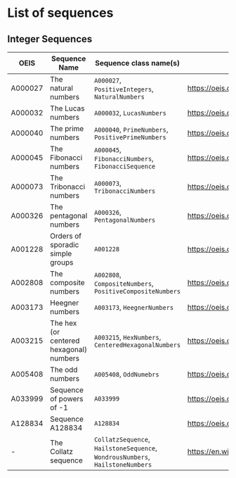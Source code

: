 # List of sequences

## Integer Sequences

| OEIS    | Sequence Name                           | Sequence class name(s)                                                        | Reference                                        |     
|---------|-----------------------------------------|-------------------------------------------------------------------------------|--------------------------------------------------|
| A000027 | The natural numbers                     | `A000027`, `PositiveIntegers`, `NaturalNumbers`                               | https://oeis.org/A000027                         |
| A000032 | The Lucas numbers                       | `A000032`, `LucasNumbers`                                                     | https://oeis.org/A000032                         |
| A000040 | The prime numbers                       | `A000040`, `PrimeNumbers`, `PositivePrimeNumbers`                             | https://oeis.org/A000040                         |
| A000045 | The Fibonacci numbers                   | `A000045`, `FibonacciNumbers`, `FibonacciSequence`                            | https://oeis.org/A000045                         |
| A000073 | The Tribonacci numbers                  | `A000073`, `TribonacciNumbers`                                                | https://oeis.org/A000073                         |
| A000326 | The pentagonal numbers                  | `A000326`, `PentagonalNumbers`                                                | https://oeis.org/A000326                         |
| A001228 | Orders of sporadic simple groups        | `A001228`                                                                     | https://oeis.org/A001228                         |
| A002808 | The composite numbers                   | `A002808`, `CompositeNumbers`, `PositiveCompositeNumbers`                     | https://oeis.org/A002808                         |
| A003173 | Heegner numbers                         | `A003173`, `HeegnerNumbers`                                                   | https://oeis.org/A003173                         |
| A003215 | The hex (or centered hexagonal) numbers | `A003215`, `HexNumbers`, `CenteredHexagonalNumbers`                           | https://oeis.org/A003215                         |
| A005408 | The odd numbers                         | `A005408`, `OddNumebrs`                                                       | https://oeis.org/A005408                         |
| A033999 | Sequence of powers of -1                | `A033999`                                                                     | https://oeis.org/A033999                         |
| A128834 | Sequence A128834                        | `A128834`                                                                     | https://oeis.org/A128834                         |
| -       | The Collatz sequence                    | `CollatzSequence`, `HailstoneSequence`, `WondrousNumbers`, `HailstoneNumbers` | https://en.wikipedia.org/wiki/Collatz_conjecture |



